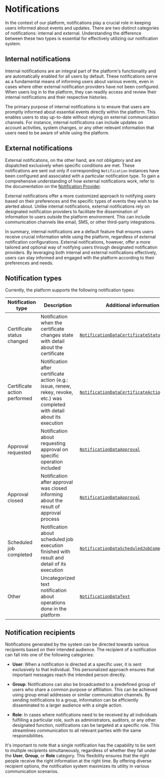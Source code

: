 # Notifications

In the context of our platform, notifications play a crucial role in keeping users informed about events and updates. There are two distinct categories of notifications: internal and external. Understanding the difference between these two types is essential for effectively utilizing our notification system.

## Internal notifications

Internal notifications are an integral part of the platform's functionality and are automatically enabled for all users by default. These notifications serve as a fundamental means of informing users about various events, even in cases where other external notification providers have not been configured. When users log in to the platform, they can readily access and review their internal notifications and their respective histories.

The primary purpose of internal notifications is to ensure that users are promptly informed about essential events directly within the platform. This enables users to stay up-to-date without relying on external communication channels. For instance, internal notifications can include updates on account activities, system changes, or any other relevant information that users need to be aware of while using the platform.

## External notifications

External notifications, on the other hand, are not obligatory and are dispatched exclusively when specific conditions are met. These notifications are sent out only if corresponding `Notification` instances have been configured and associated with a particular notification type. To gain a comprehensive understanding of how external notifications work, refer to the documentation on the [Notification Provider](../../connectors/notification-provider).

External notifications offer a more customized approach to notifying users based on their preferences and the specific types of events they wish to be alerted about. Unlike internal notifications, external notifications rely on designated notification providers to facilitate the dissemination of information to users outside the platform environment. This can include communication channels like email, SMS, or other third-party integrations.

In summary, internal notifications are a default feature that ensures users receive crucial information while using the platform, regardless of external notification configurations. External notifications, however, offer a more tailored and optional way of notifying users through designated notification providers. By leveraging both internal and external notifications effectively, users can stay informed and engaged with the platform according to their preferences and needs.

## Notification types

Currently, the platform supports the following notification types:

| Notification type            | Description                                                                                                                   | Additional information                                                                                                                                                                                                              |
|------------------------------|-------------------------------------------------------------------------------------------------------------------------------|-------------------------------------------------------------------------------------------------------------------------------------------------------------------------------------------------------------------------------------|
| Certificate status changed   | Notification when the certificate changes state with detail about the certificate                                             | [`NotificationDataCertificateStatusChanged`](https://github.com/3KeyCompany/CZERTAINLY-Interfaces/blob/master/src/main/java/com/czertainly/api/model/connector/notification/data/NotificationDataCertificateStatusChanged.java)     |
| Certificate action performed | Notification after certificate action (e.g.: issue, renew, rekey, revoke, etc.) was completed with detail about its execution | [`NotificationDataCertificateActionPerformed`](https://github.com/3KeyCompany/CZERTAINLY-Interfaces/blob/master/src/main/java/com/czertainly/api/model/connector/notification/data/NotificationDataCertificateActionPerformed.java) |
| Approval requested           | Notification about requesting approval on specific operation included                                                         | [`NotificationDataApproval`](https://github.com/3KeyCompany/CZERTAINLY-Interfaces/blob/master/src/main/java/com/czertainly/api/model/connector/notification/data/NotificationDataApproval.java)                                     |
| Approval closed              | Notification after approval was closed informing about the result of approval process                                         | [`NotificationDataApproval`](https://github.com/3KeyCompany/CZERTAINLY-Interfaces/blob/master/src/main/java/com/czertainly/api/model/connector/notification/data/NotificationDataApproval.java)                                     |
| Scheduled job completed      | Notification about scheduled job execution finished with result and detail of its execution                                   | [`NotificationDataScheduledJobCompleted`](https://github.com/3KeyCompany/CZERTAINLY-Interfaces/blob/master/src/main/java/com/czertainly/api/model/connector/notification/data/NotificationDataScheduledJobCompleted.java)           |
| Other                        | Uncategorized text notification about operations done in the platform                                                         | [`NotificationDataText`](https://github.com/3KeyCompany/CZERTAINLY-Interfaces/blob/master/src/main/java/com/czertainly/api/model/connector/notification/data/NotificationDataText.java)                                             |

## Notification recipients

Notifications generated by the system can be directed towards various recipients based on their intended audience. The recipient of a notification can fall into one of the following categories:

- **User**: When a notification is directed at a specific user, it is sent exclusively to that individual. This personalized approach ensures that important messages reach the intended person directly.

- **Group**: Notifications can also be broadcasted to a predefined group of users who share a common purpose or affiliation. This can be achieved using group email addresses or similar communication channels. By sending notifications to a group, information can be efficiently disseminated to a larger audience with a single action.

- **Role**: In cases where notifications need to be received by all individuals fulfilling a particular role, such as administrators, auditors, or any other designated function, notifications can be targeted at a specific role. This streamlines communication to all relevant parties with the same responsibilities.

It's important to note that a single notification has the capability to be sent to multiple recipients simultaneously, regardless of whether they fall under the **User**, **Group**, or **Role** category. This flexibility ensures that the right people receive the right information at the right time. By offering diverse recipient options, the notification system maximizes its utility in various communication scenarios.

